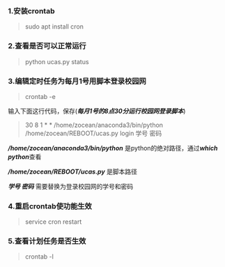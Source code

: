 ### 1.安装crontab
>sudo apt install cron

### 2.查看是否可以正常运行
>python ucas.py status 

### 3.编辑定时任务为每月1号用脚本登录校园网
>crontab -e

输入下面这行代码，保存(***每月1号的8点30分运行校园网登录脚本***)
>30 8 1 * * /home/zocean/anaconda3/bin/python /home/zocean/REBOOT/ucas.py login 学号 密码

***/home/zocean/anaconda3/bin/python*** 是python的绝对路径，通过***which python***查看

***/home/zocean/REBOOT/ucas.py*** 是脚本路径

***学号 密码*** 需要替换为登录校园网的学号和密码


### 4.重启crontab使功能生效
>service cron restart


### 5.查看计划任务是否生效
>crontab -l


